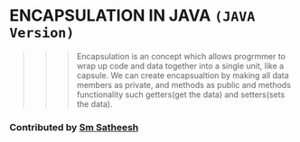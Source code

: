# ENCAPSULATION IN JAVA `(JAVA Version)`

>>> Encapsulation is an concept which allows progrmmer to wrap up code and data together into a single unit, like a capsule.
>>> We can create encapsualtion by making all data members as private, and methods as public and methods functionality such getters(get the data) and setters(sets the data).

### Contributed by [Sm Satheesh](https://github.com/smsatheesh)
